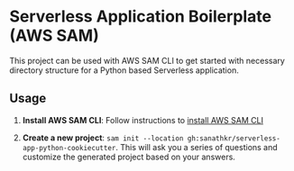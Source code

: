# Serverless Application Boilerplate (AWS SAM)
This project can be used with AWS SAM CLI to get started with necessary directory structure for a Python based Serverless application. 

## Usage

1. **Install AWS SAM CLI**: Follow instructions to [install AWS SAM CLI](https://docs.aws.amazon.com/serverless-application-model/latest/developerguide/serverless-sam-cli-install.html)

1. **Create a new project**: `sam init --location gh:sanathkr/serverless-app-python-cookiecutter`. This will ask you a series of questions and customize the generated project based on your answers.


